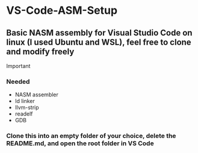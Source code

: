 # VS-Code-ASM-Setup

## Basic NASM assembly for Visual Studio Code on linux \(I used Ubuntu and WSL\), feel free to clone and modify freely


> [!IMPORTANT]
> ### Needed
> - NASM assembler
> - ld linker
> - llvm-strip
> - readelf
> - GDB

### Clone this into an empty folder of your choice, delete the README.md, and open the root folder in VS Code
